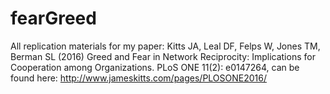 # fearGreed

All replication materials for my paper: Kitts JA, Leal DF, Felps W, Jones TM, Berman SL (2016) Greed and Fear in Network Reciprocity: Implications for Cooperation among Organizations. PLoS ONE 11(2): e0147264, can be found here: http://www.jameskitts.com/pages/PLOSONE2016/
